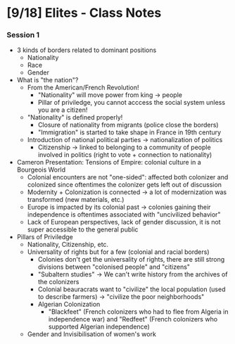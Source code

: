 # [9/18] Elites - Class Notes

### Session 1

- 3 kinds of borders related to dominant positions
  - Nationality 
  - Race
  - Gender
- What is "the nation"?
  - From the American/French Revolution!
    - "Nationality" will move power from king $\rightarrow$ people
    - Pillar of priviledge, you cannot acccess the social system unless you are a citizen!
  - "Nationality" is defined properly!
    - Closure of nationality from migrants (police close the borders)
    - "Immigration" is started to take shape in France in 19th century
  - Introduction of national political parties $\rightarrow$ nationalization of politics
    - Citizenship $\rightarrow$ linked to belonging to a community of people involved in politics (right to vote + connection to nationality)
- Cameron Presentation: Tensions of Empire: colonial culture in a Bourgeois World
  - Colonial encounters are not "one-sided": affected both colonizer and colonized since oftentimes the colonizer gets left out of discussion
  - Modernity + Colonization is connected $\rightarrow$ a lot of modernization was transformed (new materials, etc.)
  - Europe is impacted by its colonial past $\rightarrow$ colonies gaining their independence is oftentimes associated with "uncivilized behavior"
  - Lack of European perspectives, lack of gender discussion, it is not super accessible to the general public
- Pillars of Priviledge
  - Nationality, Citizenship, etc.
  - Universality of rights but for a few (colonial and racial borders) 
    - Colonies don't get the universality of rights, there are still strong divisions between "colonised people" and "citizens"
    - "Subaltern studies" $\rightarrow$ We can't write history from the archives of the colonizers
    - Colonial beauracrats want to "civilize" the local population (used to describe farmers) $\rightarrow$ "civilize the poor neighborhoods" 
    - Algerian Colonization
      - "Blackfeet" (French colonizers who had to flee from Algeria in independence war) and "Redfeet" (French colonizers who supported Algerian independence)
  - Gender and Invisibilisation of women's work